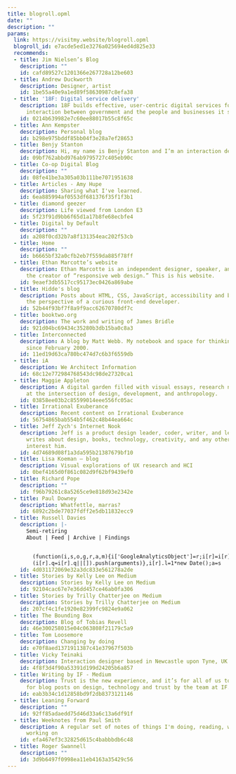 ```yaml
---
title: blogroll.opml
date: ""
description: ""
params:
  link: https://visitmy.website/blogroll.opml
  blogroll_id: e7acde5ed1e3276a025694ed4d825e33
  recommends:
  - title: Jim Nielsen’s Blog
    description: ""
    id: cafd89527c1201366e267728a12be603
  - title: Andrew Duckworth
    description: Designer, artist
    id: 1be55a40e9a1ed89f58630987c8efa38
  - title: '18F: Digital service delivery'
    description: 18F builds effective, user-centric digital services focused on the
      interaction between government and the people and businesses it serves.
    id: 0214b639982e7c60ee88017b55c8f65c
  - title: Ann Kempster
    description: Personal blog
    id: b298e975bddf85bb04f3e28a7ef28653
  - title: Benjy Stanton
    description: Hi, my name is Benjy Stanton and I’m an interaction designer.
    id: 09bf762abbd976ab9795727c405eb90c
  - title: Co-op Digital Blog
    description: ""
    id: 08fe41be3a305a03b111be7071951638
  - title: Articles - Amy Hupe
    description: Sharing what I've learned.
    id: 6ea885994af0553df681376f35f1f3b1
  - title: diamond geezer
    description: Life viewed from London E3
    id: 5f23f91d9bb6f65d1a17b8fe68ecbfe4
  - title: Digital by Default
    description: ""
    id: a208f0cd32b7a8f131354eac202f53cb
  - title: Home
    description: ""
    id: b6665bf32a0cfb2eb7f559da885f78ff
  - title: Ethan Marcotte’s website
    description: Ethan Marcotte is an independent designer, speaker, and author, and
      the creator of “responsive web design.” This is his website.
    id: 9eaef3db5517cc95173ec0426a869abe
  - title: Hidde's blog
    description: Posts about HTML, CSS, JavaScript, accessibility and browsers from
      the perspective of a curious front-end developer.
    id: 52b44f93bf7f8a9f9acc62670780df7c
  - title: booktwo.org
    description: The work and writing of James Bridle
    id: 921d04bc69434c35280b3db15ba0c8a3
  - title: Interconnected
    description: A blog by Matt Webb. My notebook and space for thinking out loud
      since February 2000.
    id: 11ed19d63ca780bc474d7c6b3f6559db
  - title: iA
    description: We Architect Information
    id: 68c12e772984768543dc98de27320ca1
  - title: Maggie Appleton
    description: A digital garden filled with visual essays, research notes, and experiments
      at the intersection of design, development, and anthropology.
    id: 03858ee03b2c85599014eee556fc05ac
  - title: Irrational Exuberance
    description: Recent content on Irrational Exuberance
    id: 56754865bab554b5f462c48b44ea664c
  - title: Jeff Zych's Internet Nook
    description: Jeff is a product design leader, coder, writer, and letterer. He
      writes about design, books, technology, creativity, and any other topics that
      interest him.
    id: 4d74689d08f1a3da595b21387679bf10
  - title: Lisa Koeman – blog
    description: Visual explorations of UX research and HCI
    id: 0bef4165d0f861c082d9f62bf9439ef0
  - title: Richard Pope
    description: ""
    id: f96b79261c8a5265ce9e818d93e2342e
  - title: Paul Downey
    description: Whatfettle, marras?
    id: 6892c2bde77037fdff2e5db11832ecc9
  - title: Russell Davies
    description: |-
      Semi-retiring
      About | Feed | Archive | Findings


        (function(i,s,o,g,r,a,m){i['GoogleAnalyticsObject']=r;i[r]=i[r]||function(){
        (i[r].q=i[r].q||[]).push(arguments)},i[r].l=1*new Date();a=s
    id: 4d031172069e32a3dc833e561278a2de
  - title: Stories by Kelly Lee on Medium
    description: Stories by Kelly Lee on Medium
    id: 92104cac67e7e36dd457ce46ab0fa306
  - title: Stories by Trilly Chatterjee on Medium
    description: Stories by Trilly Chatterjee on Medium
    id: 207cf4c1fe1920e82399fc9824e9a062
  - title: The Bounding Box
    description: Blog of Tobias Revell
    id: 46e300258015e04c063808f21179c5a9
  - title: Tom Loosemore
    description: Changing by doing
    id: e70f8aed1371911387c41e37967f503b
  - title: Vicky Teinaki
    description: Interaction designer based in Newcastle upon Tyne, UK
    id: 4f8f3d4f90a53391d199d24205b6a857
  - title: Writing by IF - Medium
    description: Trust is the new experience, and it’s for all of us to design. Follow
      for blog posts on design, technology and trust by the team at IF. - Medium
    id: eab3b34c1d12858bd9f2db8373121146
  - title: Leaning Forward
    description: ""
    id: 92ff85adaedd75d46d33a6c13a6df91f
  - title: Weeknotes from Paul Smith
    description: A regular set of notes of things I'm doing, reading, watching and
      working on
    id: efa467ef3c32825d615c4babbbdb6c48
  - title: Roger Swannell
    description: ""
    id: 3d9b6497f0998ea11eb4163a35429c56
---
```

